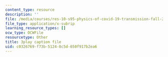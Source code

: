 ```yaml
---
content_type: resource
description: ''
file: /media/courses/res-10-s95-physics-of-covid-19-transmission-fall-2020/c0326769f73b51248c5d650f917b2ea6_lFDL2Qif2vE.vtt
file_type: application/x-subrip
learning_resource_types: []
ocw_type: OCWFile
resourcetype: Other
title: 3play caption file
uid: c0326769-f73b-5124-8c5d-650f917b2ea6
---
```

